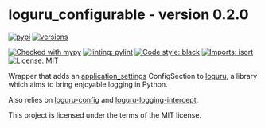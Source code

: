 # loguru_configurable - version 0.2.0 #

[![pypi](https://img.shields.io/pypi/v/loguru_configurable.svg)](https://pypi.python.org/pypi/loguru_configurable)
[![versions](https://img.shields.io/pypi/pyversions/loguru_configurable.svg)](https://github.com/StockwatchDev/loguru_configurable)
<!-- [![Build Status](https://github.com/StockwatchDev/application_settings/actions/workflows/merge_checks.yml/badge.svg?branch=develop)](https://github.com/StockwatchDev/application_settings/actions) -->
<!-- [![codecov](https://codecov.io/gh/StockwatchDev/application_settings/branch/develop/graph/badge.svg)](https://app.codecov.io/gh/StockwatchDev/application_settings) -->
[![Checked with mypy](http://www.mypy-lang.org/static/mypy_badge.svg)](http://mypy-lang.org/)
[![linting: pylint](https://img.shields.io/badge/linting-pylint-yellowgreen)](https://github.com/PyCQA/pylint)
[![Code style: black](https://img.shields.io/badge/code%20style-black-000000.svg)](https://github.com/psf/black)
[![Imports: isort](https://img.shields.io/badge/%20imports-isort-%231674b1?style=flat&labelColor=ef8336)](https://pycqa.github.io/isort/)
[![License: MIT](https://img.shields.io/badge/License-MIT-yellow.svg)](https://opensource.org/licenses/MIT)

Wrapper that adds an [application_settings](https://github.com/StockwatchDev/application_settings) ConfigSection to
[loguru](https://github.com/Delgan/loguru), a library which aims to bring enjoyable logging in Python.

Also relies on [loguru-config](https://github.com/erezinman/loguru-config) and
[loguru-logging-intercept](https://github.com/MatthewScholefield/loguru-logging-intercept).

This project is licensed under the terms of the MIT license.
